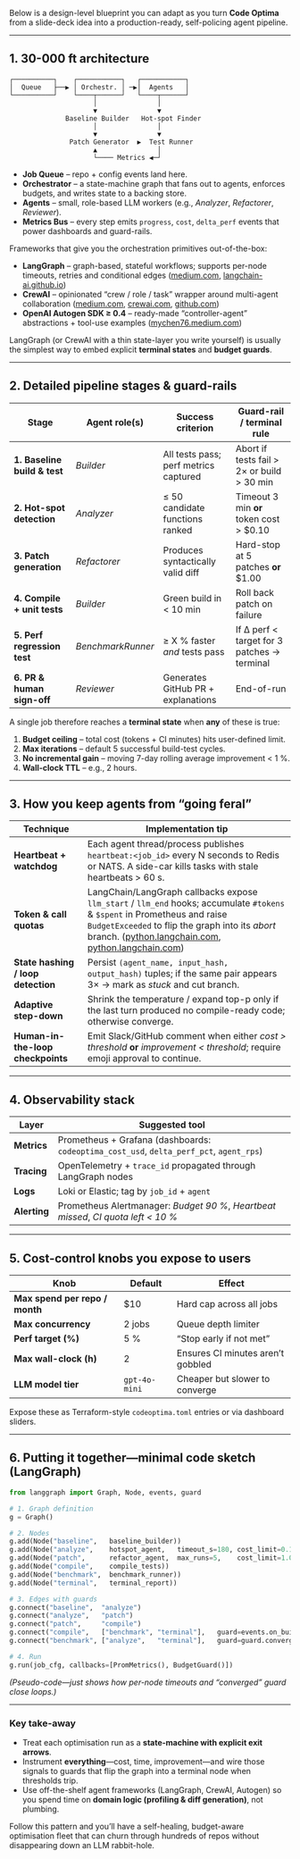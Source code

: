 Below is a design-level blueprint you can adapt as you turn **Code Optima** from a slide-deck idea into a production-ready, self-policing agent pipeline.

---

## 1. 30-000 ft architecture

```
┌──────────┐    ┌───────────┐   ┌───────────┐
│  Queue   ├──▶ │ Orchestr. │ ─▶│  Agents   │
└──────────┘    └────┬──────┘   └────┬──────┘
                     │               │
                     ▼               ▼
              Baseline Builder   Hot-spot Finder
                     │               │
                     ▼               ▼
               Patch Generator  ▶  Test Runner
                     ▲               │
                     └──── Metrics ◀─┘
```

* **Job Queue** – repo + config events land here.
* **Orchestrator** – a state-machine graph that fans out to agents, enforces budgets, and writes state to a backing store.
* **Agents** – small, role-based LLM workers (e.g., *Analyzer*, *Refactorer*, *Reviewer*).
* **Metrics Bus** – every step emits `progress`, `cost`, `delta_perf` events that power dashboards and guard-rails.

Frameworks that give you the orchestration primitives out-of-the-box:

* **LangGraph** – graph-based, stateful workflows; supports per-node timeouts, retries and conditional edges ([medium.com][1], [langchain-ai.github.io][2])
* **CrewAI** – opinionated “crew / role / task” wrapper around multi-agent collaboration ([medium.com][3], [crewai.com][4], [github.com][5])
* **OpenAI Autogen SDK ≥ 0.4** – ready-made “controller-agent” abstractions + tool-use examples ([mychen76.medium.com][6])

LangGraph (or CrewAI with a thin state-layer you write yourself) is usually the simplest way to embed explicit **terminal states** and **budget guards**.

---

## 2. Detailed pipeline stages & guard-rails

| Stage                        | Agent role(s)     | Success criterion                     | Guard-rail / terminal rule                  |
| ---------------------------- | ----------------- | ------------------------------------- | ------------------------------------------- |
| **1. Baseline build & test** | *Builder*         | All tests pass; perf metrics captured | Abort if tests fail > 2× or build > 30 min  |
| **2. Hot-spot detection**    | *Analyzer*        | ≤ 50 candidate functions ranked       | Timeout 3 min **or** token cost > \$0.10    |
| **3. Patch generation**      | *Refactorer*      | Produces syntactically valid diff     | Hard-stop at 5 patches **or** \$1.00        |
| **4. Compile + unit tests**  | *Builder*         | Green build in < 10 min               | Roll back patch on failure                  |
| **5. Perf regression test**  | *BenchmarkRunner* | ≥ X % faster *and* tests pass         | If Δ perf < target for 3 patches → terminal |
| **6. PR & human sign-off**   | *Reviewer*        | Generates GitHub PR + explanations    | End-of-run                                  |

A single job therefore reaches a **terminal state** when **any** of these is true:

1. **Budget ceiling** – total cost (tokens + CI minutes) hits user-defined limit.
2. **Max iterations** – default 5 successful build-test cycles.
3. **No incremental gain** – moving 7-day rolling average improvement < 1 %.
4. **Wall-clock TTL** – e.g., 2 hours.

---

## 3. How you keep agents from “going feral”

| Technique                          | Implementation tip                                                                                                                                                                                                                             |
| ---------------------------------- | ---------------------------------------------------------------------------------------------------------------------------------------------------------------------------------------------------------------------------------------------- |
| **Heartbeat + watchdog**           | Each agent thread/process publishes `heartbeat:<job_id>` every N seconds to Redis or NATS. A side-car kills tasks with stale heartbeats > 60 s.                                                                                                |
| **Token & call quotas**            | LangChain/LangGraph callbacks expose `llm_start` / `llm_end` hooks; accumulate `#tokens` & `$spent` in Prometheus and raise `BudgetExceeded` to flip the graph into its *abort* branch. ([python.langchain.com][7], [python.langchain.com][8]) |
| **State hashing / loop detection** | Persist `(agent_name, input_hash, output_hash)` tuples; if the same pair appears 3× → mark as *stuck* and cut branch.                                                                                                                          |
| **Adaptive step-down**             | Shrink the temperature / expand top-p only if the last turn produced no compile-ready code; otherwise converge.                                                                                                                                |
| **Human-in-the-loop checkpoints**  | Emit Slack/GitHub comment when either *cost > threshold* **or** *improvement < threshold*; require emoji approval to continue.                                                                                                                 |

---

## 4. Observability stack

| Layer        | Suggested tool                                                                          |
| ------------ | --------------------------------------------------------------------------------------- |
| **Metrics**  | Prometheus + Grafana (dashboards: `codeoptima_cost_usd`, `delta_perf_pct`, `agent_rps`) |
| **Tracing**  | OpenTelemetry + `trace_id` propagated through LangGraph nodes                           |
| **Logs**     | Loki or Elastic; tag by `job_id` + `agent`                                              |
| **Alerting** | Prometheus Alertmanager: *Budget 90 %*, *Heartbeat missed*, *CI quota left < 10 %*      |

---

## 5. Cost-control knobs you expose to users

| Knob                           | Default       | Effect                            |
| ------------------------------ | ------------- | --------------------------------- |
| **Max spend per repo / month** | \$10          | Hard cap across all jobs          |
| **Max concurrency**            | 2 jobs        | Queue depth limiter               |
| **Perf target (%)**            | 5 %           | “Stop early if not met”           |
| **Max wall-clock (h)**         | 2             | Ensures CI minutes aren’t gobbled |
| **LLM model tier**             | `gpt-4o-mini` | Cheaper but slower to converge    |

Expose these as Terraform-style `codeoptima.toml` entries or via dashboard sliders.

---

## 6. Putting it together—minimal code sketch (LangGraph)

```python
from langgraph import Graph, Node, events, guard

# 1. Graph definition
g = Graph()

# 2. Nodes
g.add(Node("baseline",   baseline_builder))
g.add(Node("analyze",    hotspot_agent,   timeout_s=180, cost_limit=0.10))
g.add(Node("patch",      refactor_agent,  max_runs=5,    cost_limit=1.00))
g.add(Node("compile",    compile_tests))
g.add(Node("benchmark",  benchmark_runner))
g.add(Node("terminal",   terminal_report))

# 3. Edges with guards
g.connect("baseline",  "analyze")
g.connect("analyze",   "patch")
g.connect("patch",     "compile")
g.connect("compile",   ["benchmark", "terminal"],   guard=events.on_build_fail)
g.connect("benchmark", ["analyze",   "terminal"],   guard=guard.converged)

# 4. Run
g.run(job_cfg, callbacks=[PromMetrics(), BudgetGuard()])
```

*(Pseudo-code—just shows how per-node timeouts and “converged” guard close loops.)*

---

### Key take-away

* Treat each optimisation run as a **state-machine with explicit exit arrows**.
* Instrument **everything**—cost, time, improvement—and wire those signals to guards that flip the graph into a terminal node when thresholds trip.
* Use off-the-shelf agent frameworks (LangGraph, CrewAI, Autogen) so you spend time on **domain logic (profiling & diff generation)**, not plumbing.

Follow this pattern and you’ll have a self-healing, budget-aware optimisation fleet that can churn through hundreds of repos without disappearing down an LLM rabbit-hole.

[1]: https://medium.com/%40danushidk507/ai-agents-xii-langgraph-graph-based-framework-b7b74e1fa5df?utm_source=chatgpt.com "AI Agents XII — LangGraph graph-based framework - Medium"
[2]: https://langchain-ai.github.io/langgraph/?utm_source=chatgpt.com "LangGraph"
[3]: https://medium.com/%40iamanraghuvanshi/agentic-ai-3-top-ai-agent-frameworks-in-2025-langchain-autogen-crewai-beyond-2fc3388e7dec?utm_source=chatgpt.com "Top AI Agent Frameworks in 2025: LangChain, AutoGen, CrewAI ..."
[4]: https://www.crewai.com/?utm_source=chatgpt.com "The Leading Multi-Agent Platform"
[5]: https://github.com/crewAIInc/crewAI?utm_source=chatgpt.com "crewAIInc/crewAI - GitHub"
[6]: https://mychen76.medium.com/creating-intelligent-agent-with-openai-agents-sdk-and-autogen-mcp-tools-and-memory-04f630eb6a73?utm_source=chatgpt.com "Creating Intelligent Agent with OpenAI Agents SDK and Autogen ..."
[7]: https://python.langchain.com/docs/concepts/callbacks/?utm_source=chatgpt.com "Callbacks - Python LangChain"
[8]: https://python.langchain.com/docs/integrations/callbacks/?utm_source=chatgpt.com "Callbacks - Python LangChain"
